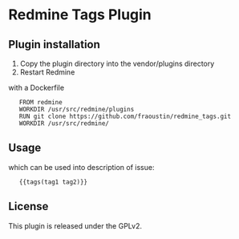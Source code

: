 # Redmine Tags Plugin


## Plugin installation

1. Copy the plugin directory into the vendor/plugins directory
2. Restart Redmine

with a Dockerfile

```
   FROM redmine
   WORKDIR /usr/src/redmine/plugins
   RUN git clone https://github.com/fraoustin/redmine_tags.git
   WORKDIR /usr/src/redmine/
```
 

## Usage

which can be used into description of issue:

```
   {{tags(tag1 tag2)}}

```

## License

This plugin is released under the GPLv2.
